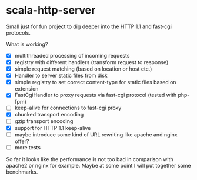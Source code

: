 # scala-http-server
Small just for fun project to dig deeper into the HTTP 1.1 and fast-cgi protocols.

What is working?

- [x] multithreaded processing of incoming requests
- [x] registry with different handlers (transform request to response) 
- [x] simple request matching (based on location or host etc.)
- [x] Handler to server static files from disk
- [x] simple registry to set correct content-type for static files based on extension
- [x] FastCgiHandler to proxy requests via fast-cgi protocol (tested with php-fpm) 
- [ ] keep-alive for connections to fast-cgi proxy
- [x] chunked transport encoding
- [ ] gzip transport encoding
- [x] support for HTTP 1.1 keep-alive
- [ ] maybe introduce some kind of URL rewriting like apache and nginx offer?
- [ ] more tests

So far it looks like the performance is not too bad in comparison with apache2 or nginx for example. Maybe at some point I will put together some benchmarks.
